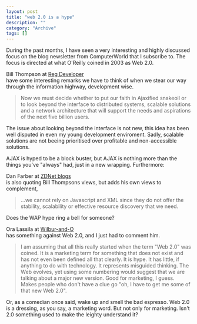 ```yaml
--- 
layout: post 
title: "web 2.0 is a hype"
description: ""
category: "Archive"
tags: []
---  
```

<p>During the past months, I have seen a very interesting and highly discussed focus on the blog newsletter from ComputerWorld that I subscribe to. The focus is directed at what O'Reilly coined in 2003 as Web 2.0.</p> <p>Bill Thompson at <a href="http://www.regdeveloper.co.uk/2006/11/25/forward_to_the_distributed_revolution/">Reg Developer</a> <br/> have some interesting remarks we have to think of when we stear our way through the information highway, development wise.</p> <p><blockquote>Now we must decide whether to put our faith in Ajaxified snakeoil or to look beyond the interface to distributed systems, scalable solutions and a network architecture that will support the needs and aspirations of the next five billion users.</blockquote></p> <p>The issue about looking beyond the interface is not new, this idea has been well disputed in even my young development enviroment. Sadly, scalable solutions are not beeing prioritised over profitable and non-accessible solutions.</p> <p>AJAX is hyped to be a block buster, but AJAX is nothing more than the things you've "always" had, just in a new wrapping. Furthermore:</p> <p>Dan Farber at <a href="http://blogs.zdnet.com/BTL/?p=4004">ZDNet blogs</a> <br/> is also quoting Bill Thompsons views, but adds his own views to complement, <blockquote>...we cannot rely on Javascript and XML since they do not offer the stability, scalability or effective resource discovery that we need.</blockquote></p> <p>Does the WAP hype ring a bell for someone?</p> <p>Ora Lassila at <a href="http://www.lassila.org/blog/archive/2006/11/i_dont_mean_to_1.html">Wilbur-and-O</a> <br/> has something against Web 2.0, and I just had to comment him.</p> <p><blockquote>I am assuming that all this really started when the term "Web 2.0" was coined. It is a marketing term for something that does not exist and has not even been defined all that clearly. It is hype. It has little, if anything to do with technology. It represents misguided thinking. The Web evolves, yet using some numbering would suggest that we are talking about a major new version. Good for marketing, I guess. Makes people who don't have a clue go "oh, I have to get me some of that new Web 2.0".</blockquote></p> <p>Or, as a comedian once said, wake up and smell the bad espresso. Web 2.0 is a dressing, as you say, a marketing word. But not only for marketing. Isn't 2.0 something used to make the leighty understand it?</p>